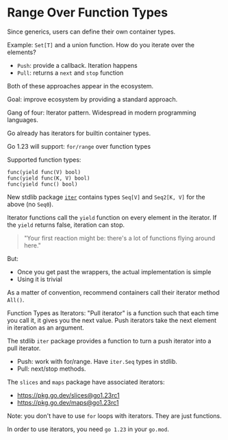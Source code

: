 # Range Over Function Types

Since generics, users can define their own container types.

Example: `Set[T]` and a union function. How do you iterate over the elements?

* `Push`: provide a callback. Iteration happens 
* `Pull`: returns a `next` and `stop` function

Both of these approaches appear in the ecosystem.

Goal: improve ecosystem by providing a standard approach.

Gang of four: Iterator pattern.
Widespread in modern programming languages.

Go already has iterators for builtin container types.

Go 1.23 will support: `for/range` over function types

Supported function types:

```
func(yield func(V) bool)
func(yield func(K, V) bool)
func(yield func() bool)
```

New stdlib package [`iter`](https://pkg.go.dev/iter@go1.23rc1) contains types
`Seq[V]` and `Seq2[K, V]` for the above (no `Seq0`).

Iterator functions call the `yield` function on every element in the iterator.
If the `yield` returns false, iteration can stop.

> "Your first reaction might be: there's a lot of functions flying around here."

But:

* Once you get past the wrappers, the actual implementation is simple
* Using it is trivial

As a matter of convention, recommend containers call their iterator method
`All()`.

Function Types as Iterators: "Pull iterator" is a function such that each time
you call it, it gives you the next value. Push iterators take the next element
in iteration as an argument.

The stdlib `iter` package provides a function to turn a push iterator into a
pull iterator.

* Push: work with for/range. Have `iter.Seq` types in stdlib.
* Pull: next/stop methods.

The `slices` and `maps` package have associated iterators:

* https://pkg.go.dev/slices@go1.23rc1
* https://pkg.go.dev/maps@go1.23rc1

Note: you don't have to use `for` loops with iterators. They are just
functions.

In order to use iterators, you need `go 1.23` in your `go.mod`.

